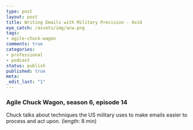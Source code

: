 ```yaml
---
type: post
layout: post
title: Writing Emails with Military Precision - 6x14
eye_catch: /assets/img/acw.png
tags:
- agile-chuck-wagon
comments: true
categories:
- professional
- podcast
status: publish
published: true
meta:
_edit_last: "1"
---
```


### Agile Chuck Wagon, season 6, episode 14

Chuck talks about techniques the US military uses to make emails easier to process and act upon. (length: 8 min)
